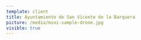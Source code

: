 ```yaml
---
template: client
title: Ayuntamiento de San Vicente de la Barquera
picture: /media/mini-sample-drone.jpg
visible: true
---
```



